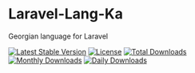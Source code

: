 # Laravel-Lang-Ka
Georgian language for Laravel


[![Latest Stable Version](https://poser.pugx.org/gegetchkori/laravel_lang_ka/v/stable)](https://packagist.org/packages/gegetchkori/laravel_lang_ka)
[![License](https://poser.pugx.org/gegetchkori/laravel_lang_ka/license)](https://packagist.org/packages/gegetchkori/laravel_lang_ka)
[![Total Downloads](https://poser.pugx.org/gegetchkori/laravel_lang_ka/downloads)](https://packagist.org/packages/gegetchkori/laravel_lang_ka)
[![Monthly Downloads](https://poser.pugx.org/gegetchkori/laravel_lang_ka/d/monthly)](https://packagist.org/packages/gegetchkori/laravel_lang_ka)
[![Daily Downloads](https://poser.pugx.org/gegetchkori/laravel_lang_ka/d/daily)](https://packagist.org/packages/gegetchkori/laravel_lang_ka)

